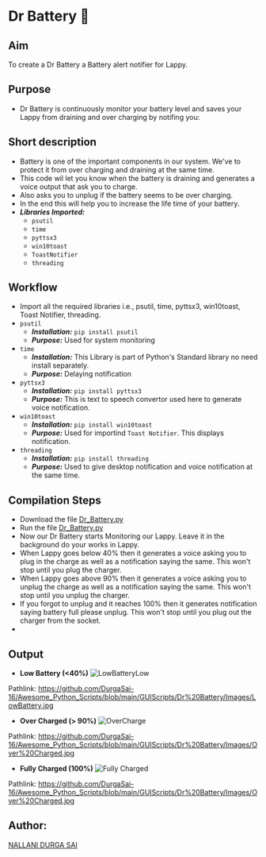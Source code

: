 # Dr Battery 🔋
## Aim 
To create a Dr Battery a Battery alert notifier for Lappy.
## Purpose
- Dr Battery is continuously monitor your battery level and saves your Lappy from draining and over charging by notifing you:
## Short description
- Battery is one of the important components in our system. We've to protect it from over charging and draining at the same time.
- This code wil let you know when the battery is draining and generates a voice output that ask you to charge.
- Also asks you to unplug if the battery seems to be over charging.
- In the end this will help you to increase the life time of your battery.
- ***Libraries Imported:***
    - `psutil`
    - `time`
    - `pyttsx3`
    - `win10toast`
    - `ToastNotifier`
    - `threading`
## Workflow
- Import all the required libraries i.e., psutil, time, pyttsx3, win10toast, Toast Notifier, threading.
- `psutil`
    - ***Installation:***  `pip install psutil`
    - ***Purpose:*** Used for system monitoring
- `time`
    - ***Installation:***  This Library is part of Python's Standard library no need install separately.
    - ***Purpose:*** Delaying notification
- `pyttsx3`
    - ***Installation:***  `pip install pyttsx3`
    - ***Purpose:*** This is text to speech convertor used here to generate voice notification.
- `win10toast`
    - ***Installation:***  `pip install win10toast`
    - ***Purpose:***  Used for importind `Toast Notifier`. This displays notification.
- `threading`
    - ***Installation:***  `pip install threading`
    - ***Purpose:*** Used to give desktop notification and voice notification at the same time.

## Compilation Steps
- Download the file [Dr_Battery.py](https://github.com/DurgaSai-16/Awesome_Python_Scripts/blob/main/GUIScripts/Dr%20Battery/Dr_Battery.py)
- Run the file [Dr_Battery.py](https://github.com/DurgaSai-16/Awesome_Python_Scripts/blob/main/GUIScripts/Dr%20Battery/Dr_Battery.py)
- Now our Dr Battery starts Monitoring our Lappy. Leave it in the background do your works in Lappy.
- When Lappy goes below 40% then it generates a voice asking you to plug in the charge as well as a notification saying the same. This won't stop until you plug the charger.
- When Lappy goes above 90% then it generates a voice asking you to unplug the charge as well as a notification saying the same. This won't stop until you unplug the charger.
- If you forgot to unplug and it reaches 100% then it generates notification saying battery full please unplug. This won't stop until you plug out the charger from the socket.
-  
## Output
- **Low Battery (<40%)**
![LowBatteryLow](https://user-images.githubusercontent.com/85128689/127781919-8b6e474f-c54a-450b-97f3-a46909d9cd2f.png)

Pathlink: https://github.com/DurgaSai-16/Awesome_Python_Scripts/blob/main/GUIScripts/Dr%20Battery/Images/LowBattery.jpg


- **Over Charged (> 90%)**
![OverCharge](https://user-images.githubusercontent.com/85128689/127782617-71d0b319-325f-467d-82e9-9a6d3274ee06.png)

Pathlink: https://github.com/DurgaSai-16/Awesome_Python_Scripts/blob/main/GUIScripts/Dr%20Battery/Images/Over%20Charged.jpg

- **Fully Charged (100%)**
![Fully Charged](https://user-images.githubusercontent.com/85128689/127782770-b7169c08-ce41-47b9-82a9-f9e3d34d3c85.png)

Pathlink: https://github.com/DurgaSai-16/Awesome_Python_Scripts/blob/main/GUIScripts/Dr%20Battery/Images/Over%20Charged.jpg


## Author:
[NALLANI DURGA SAI](https://github.com/DurgaSai-16)
